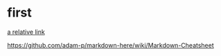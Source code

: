 # first

[a relative link](Sub.md)

https://github.com/adam-p/markdown-here/wiki/Markdown-Cheatsheet
